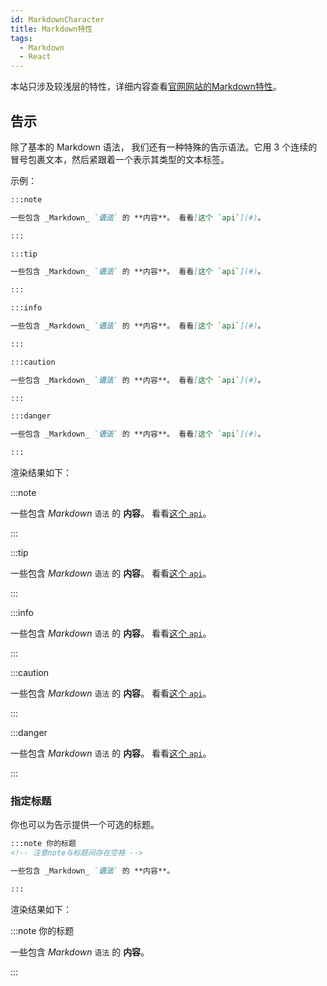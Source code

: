```yaml
---
id: MarkdownCharacter
title: Markdown特性
tags: 
  - Markdown
  - React
---
```


本站只涉及较浅层的特性，详细内容查看[官网网站的Markdown特性](https://docusaurus.io/zh-CN/docs/markdown-features)。

## 告示

除了基本的 Markdown 语法， 我们还有一种特殊的告示语法。它用 3 个连续的冒号包裹文本，然后紧跟着一个表示其类型的文本标签。

示例：

```md
:::note

一些包含 _Markdown_ `语法` 的 **内容**。 看看[这个 `api`](#)。

:::

:::tip

一些包含 _Markdown_ `语法` 的 **内容**。 看看[这个 `api`](#)。

:::

:::info

一些包含 _Markdown_ `语法` 的 **内容**。 看看[这个 `api`](#)。

:::

:::caution

一些包含 _Markdown_ `语法` 的 **内容**。 看看[这个 `api`](#)。

:::

:::danger

一些包含 _Markdown_ `语法` 的 **内容**。 看看[这个 `api`](#)。

:::
```

渲染结果如下：

:::note

一些包含 _Markdown_ `语法` 的 **内容**。 看看[这个 `api`](#)。

:::

:::tip

一些包含 _Markdown_ `语法` 的 **内容**。 看看[这个 `api`](#)。

:::

:::info

一些包含 _Markdown_ `语法` 的 **内容**。 看看[这个 `api`](#)。

:::

:::caution

一些包含 _Markdown_ `语法` 的 **内容**。 看看[这个 `api`](#)。

:::

:::danger

一些包含 _Markdown_ `语法` 的 **内容**。 看看[这个 `api`](#)。

:::

### 指定标题

你也可以为告示提供一个可选的标题。

```md
:::note 你的标题
<!-- 注意note与标题间存在空格 -->

一些包含 _Markdown_ `语法` 的 **内容**。

:::
```

渲染结果如下：

:::note 你的标题

一些包含 _Markdown_ `语法` 的 **内容**。

:::

## 




